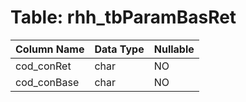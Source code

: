 # Table: rhh_tbParamBasRet

| Column Name | Data Type | Nullable |
|-------------|-----------|----------|
| cod_conRet | char | NO |
| cod_conBase | char | NO |
